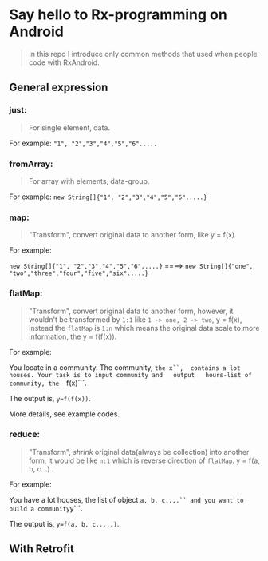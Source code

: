 # Say hello to Rx-programming on Android


> In this repo I introduce only common methods that used when people code with RxAndroid.


## General expression

### just:

> For single element, data.

For example: ```"1", "2","3","4","5","6".....```


### fromArray:

> For array with elements, data-group.

For example: ```new String[]{"1", "2","3","4","5","6".....}```

### map:

> "Transform", convert original data to another form, like y = f(x).

For example:

```new String[]{"1", "2","3","4","5","6".....}``` ====> ```new String[]{"one", "two","three","four","five","six".....}```

### flatMap:

> "Transform", convert original data to another form, however, it wouldn't be transformed by ```1:1```  like ```1 -> one, 2 -> two```, y = f(x),
instead the ```flatMap``` is ```1:n``` which means the original data scale to more information, the y = f(f(x)).

For example:

You locate in a community. The community, ```the x``,  contains a lot houses. Your task is to input community and   output   hours-list of community, the  ```f(x)```.

The output is, ```y=f(f(x))```.

More details, see example codes.

### reduce:

> "Transform", *shrink* original data(always be collection) into another form, it would be like ```n:1``` which is reverse direction of ```flatMap```. y = f(a, b, c...) .

For example:

You have a lot houses, the list of object ``` a, b, c....`` and you want to build a community ```y```.

The output is, ```y=f(a, b, c.....)```.

## With Retrofit




